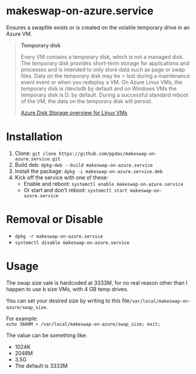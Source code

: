 # makeswap-on-azure.service
Ensures a swapfile exists or is created on the volatile temporary drive in an Azure VM.
> **Temporary disk**
>
> Every VM contains a temporary disk, which is not a managed disk. The temporary disk provides short-term storage for 
> applications and processes and is intended to only store data such as page or swap files. Data on the temporary disk may be > lost during a maintenance event event or when you redeploy a VM. On Azure Linux VMs, the temporary disk is /dev/sdb by 
> default and on Windows VMs the temporary disk is D: by default. During a successful standard reboot of the VM, the data on 
> the temporary disk will persist.
>
> [Azure Disk Storage overview for Linux VMs](https://docs.microsoft.com/en-us/azure/virtual-machines/linux/managed-disks-overview?toc=%2Fazure%2Fvirtual-machines%2Flinux%2Ftoc.json#temporary-disk)

# Installation
 1. Clone: `git clone https://github.com/ppdac/makeswap-on-azure.service.git`
 2. Build deb: `dpkg-deb --build makeswap-on-azure.service`
 3. Install the package: `dpkg -i makeswap-on-azure.service.deb`
 4. Kick off the service with one of these:
 	* Enable and reboot: `systemctl enable makeswap-on-azure.service`
	* Or start and don't reboot: `systemctl start makeswap-on-azure.service`
 
# Removal or Disable
* `dpkg -r makeswap-on-azure.service`
* `systemctl disable makeswap-on-azure.service`
 
# Usage
The swap size vale is hardcoded at 3333M, for no real reason other than I happen to use b size VMs, with 4 GB temp drives.

You can set your desired size by writing to this file`/var/local/makeswap-on-azure/swap_size`.

For example:  
`echo 3600M > /var/local/makeswap-on-azure/swap_size; exit;`

The value can be something like:
   * 1024K
   * 2048M
   * 3.5G
   * The default is 3333M
